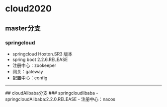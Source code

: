 # cloud2020
## master分支
### springcloud
- springcloud Hoxton.SR3 版本
- spring boot 2.2.6.RELEASE
- 注册中心：zookeeper
- 网关：gateway
- 配置中心：config
<hr>
## cloudAlibaba分支
### springcloudlibaba
- springcloudAlibaba:2.2.0.RELEASE
- 注册中心：nacos
